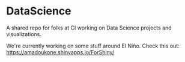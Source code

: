 # DataScience
A shared repo for folks at CI working on Data Science projects and visualizations.

We're currently working on some stuff around El Niño. Check this out: https://amadoukone.shinyapps.io/ForShiny/
